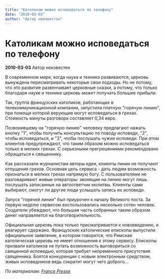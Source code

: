 ```yaml
---
title: "Католикам можно исповедаться по телефону"
date: "2010-03-03"
author: "Автор неизвестен"
---
```


# Католикам можно исповедаться по телефону

**2010-03-03** Автор неизвестен

В современном мире, когда наука и техника развиваются, церковь вынуждена пересматривать некоторые свои подходы. Но не потому, что это развитие развенчивает церковные сказки, а потому, что только благодаря науке и технике церковь может получать большие прибыли.

Так, группа французских католиков, работающих в телекоммуникационной компании, запустила платную "горячую линию", при помощи которой верующие могут исповедаться в грехах. Стоимость минуты разговора составляет 0,34 евро.

Позвонившему на "горячую линию" человеку предлагают нажать кнопку "1", чтобы получить консультацию по поводу исповеди, "2", чтобы исповедаться, и "3", чтобы послушать чужие исповеди. При этом клиентов предупреждают, что таким образом можно исповедаться только в мелких грехах. С серьезными прегрешениями рекомендовано обращаться к священнику.

Как рассказали журналистам авторы идеи, клиенты линии не получают отпущения грехов. Основная цель сервиса - дать людям возможность признаться в мелких грехах напрямую богу. С пользователями не разговаривают живые операторы: звонящие на линию могут лишь послушать записанные на автоответчик молитвы. Клиенты сами выбирают, смогут ли другие люди услышать запись их исповеди.

Запуск "горячей линии" был приурочен к началу Великого поста. За первую неделю сервисом воспользовались несколько сотен человек. Создатели убеждают, что большая часть собранных таким образом денег направляется на благотворительность.

Официальная церковь пока только присматривается к нововведению, и реагирует сдержано. Французские католические епископы выпустили официальное заявление, в котором говорится, что Римская католическая церковь не имеет отношения к этому сервису. Епископы призвали католиков не путать возможность выговориться со священной исповедью, которая требует непременного присутствия священника. Боятся конкуренции с новым электронным средством, живых исповедников ведь сократит могут чего доброго...

*По материалам: [France Presse](http://www.francepresse.com/)*